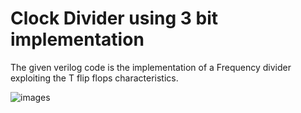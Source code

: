 # Clock Divider using 3 bit implementation
  The given verilog code is the implementation of a Frequency divider exploiting the T flip flops characteristics.

![images](https://github.com/user-attachments/assets/b50ce304-ca96-4d47-9f09-9f35842a756d)
